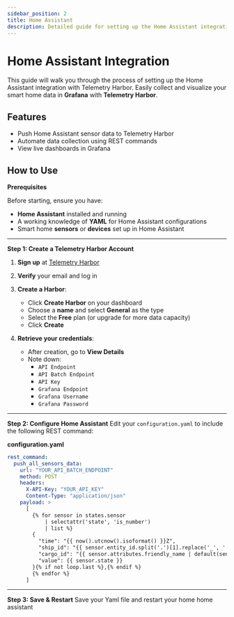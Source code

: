 ```yaml
---
sidebar_position: 2
title: Home Assistant
description: Detailed guide for setting up the Home Assistant integration
---
```


# Home Assistant Integration

This guide will walk you through the process of setting up the Home Assistant integration with Telemetry Harbor. Easily collect and visualize your smart home data in **Grafana** with **Telemetry Harbor**.

## Features
- Push Home Assistant sensor data to Telemetry Harbor
- Automate data collection using REST commands
- View live dashboards in Grafana

## How to Use 

**Prerequisites**

Before starting, ensure you have:
- **Home Assistant** installed and running
- A working knowledge of **YAML** for Home Assistant configurations
- Smart home **sensors** or **devices** set up in Home Assistant

---

   **Step 1: Create a Telemetry Harbor Account**
1. **Sign up** at [Telemetry Harbor](https://telemetryharbor.com/)
2. **Verify** your email and log in
3. **Create a Harbor**:
   - Click **Create Harbor** on your dashboard
   - Choose a **name** and select **General** as the type
   - Select the **Free** plan (or upgrade for more data capacity)
   - Click **Create**

4. **Retrieve your credentials**:
   - After creation, go to **View Details**
   - Note down:
     - `API Endpoint`
     - `API Batch Endpoint`
     - `API Key`
     - `Grafana Endpoint`
     - `Grafana Username`
     - `Grafana Password`

---

  **Step 2: Configure Home Assistant**
Edit your `configuration.yaml` to include the following REST command:

**configuration.yaml**
```yaml
rest_command:
  push_all_sensors_data:
    url: "YOUR_API_BATCH_ENDPOINT"
    method: POST
    headers:
      X-API-Key: "YOUR_API_KEY"
      Content-Type: "application/json"
    payload: >
      [
        {% for sensor in states.sensor 
            | selectattr('state', 'is_number') 
            | list %}
        {
          "time": "{{ now().utcnow().isoformat() }}Z",
          "ship_id": "{{ sensor.entity_id.split('.')[1].replace('_', ' ').title() }}",
          "cargo_id": "{{ sensor.attributes.friendly_name | default(sensor.entity_id.split('.')[-1].replace('_', ' ').title()) }}",
          "value": {{ sensor.state }}
        }{% if not loop.last %},{% endif %}
        {% endfor %}
      ]
  ```
---
**Step 3: Save & Restart**
Save your Yaml file and restart your home home assistant
